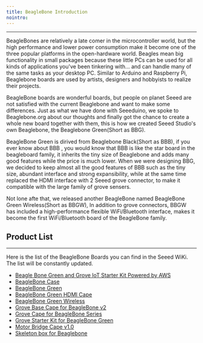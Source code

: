 ```yaml
---
title: BeagleBone Introduction
nointro:
---
```


---
BeagleBones are relatively a late comer in the microcontroller world, but the high performance and lower power consumption make it become one of the three popular platforms in the open-hardware world. Beagles mean big functionality in small packages because these little PCs can be used for all kinds of applications you've been tinkering with... and can handle many of the same tasks as your desktop PC. Similar to Arduino and Raspberry Pi, Beaglebone boards are used by artists, designers and hobbyists to realize their projects.

BeagleBone boards are wonderful boards, but people on planet Seeed are not satisfied with the current Beaglebone and want to make some differences. Just as what we have done with Seeeduino, we spoke to Beaglebone.org about our thoughts and finally got the chance to create a whole new board together with them, this is how we created Seeed Studio's own Beaglebone, the Beaglebone Green(Short as BBG).

BeagleBone Green is dirived from Beaglebone Black(Short as BBB), if you ever know about BBB , you would know that BBB is like the star board in the beagleboard family, it inherits the tiny size of Beaglebone and adds many good features while the price is much lower. When we were designing BBG, we decided to keep almost all the good features of BBB such as the tiny size, abundant interface and strong expansibility, while at the same time replaced the HDMI interface with 2 Seeed grove connector, to make it compatible with the large family of grove sensers.

Not lone afte that, we released another BeagleBone named BeagleBone Green Wireless(Short as BBGW), In addition to grove connectors, BBGW has included a high-performance flexible WiFi/Bluetooth interface, makes it become the first WiFi/Bluetooth board of the BeagleBone family.


## Product  List
---
Here is the list of the BeagleBone Boards you can find in the Seeed WiKi. The list will be constantly updated.

- [Beagle Bone Green and Grove IoT Starter Kit Powered by AWS](/Beagle_Bone_Green_and_Grove_IoT_Starter_Kit_Powered_by_AWS/)
- [BeagleBone Case](/Beaglebone_Case/)
- [BeagleBone Green](/BeagleBone_Green/)
- [BeagleBone Green HDMI Cape](/BeagleBone_Green_HDMI_Cape/)
- [BeagleBone Green Wireless](/BeagleBone_Green_Wireless/)
- [Grove Base Cape for BeagleBone v2](/Grove_Base_Cape_for_BeagleBone_v2/)
- [Grove Cape for BeagleBone Series](/Grove_Cape_for_BeagleBone_Series/)
- [Grove Starter Kit for BeagleBone Green](/Grove_Starter_Kit_for_BeagleBone_Green/)
- [Motor Bridge Cape v1.0](/Motor_Bridge_Cape_v1.0/)
- [Skeleton box for Beaglebone](/Skeleton_box_for_Beaglebone/)

